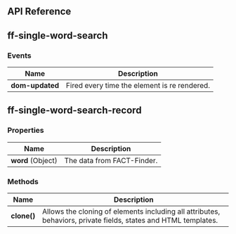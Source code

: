 ## API Reference
## ff-single-word-search

### Events
| Name | Description |
| ---- | ----------- |
|**dom-updated**| Fired every time the element is re rendered. |

## ff-single-word-search-record
### Properties
| Name | Description |
| ---- | ----------- |
| **word**&nbsp;(Object) | The data from FACT-Finder. | 

### Methods
| Name | Description |
| ---- | ----------- |
|**clone()**| Allows the cloning of elements including all attributes, behaviors, private fields, states and HTML templates. |